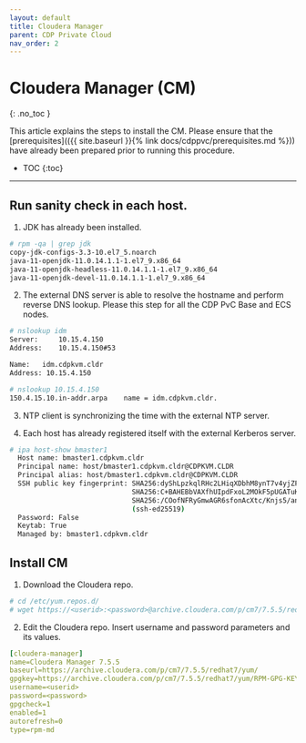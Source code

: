 ```yaml
---
layout: default
title: Cloudera Manager
parent: CDP Private Cloud
nav_order: 2
---
```


# Cloudera Manager (CM)
{: .no_toc }

This article explains the steps to install the CM. Please ensure that the [prerequisites](({{ site.baseurl }}{% link docs/cdppvc/prerequisites.md %})) have already been prepared prior to running this procedure.

- TOC
{:toc}

---

## Run sanity check in each host.

1. JDK has already been installed.

```bash
# rpm -qa | grep jdk
copy-jdk-configs-3.3-10.el7_5.noarch
java-11-openjdk-11.0.14.1.1-1.el7_9.x86_64
java-11-openjdk-headless-11.0.14.1.1-1.el7_9.x86_64
java-11-openjdk-devel-11.0.14.1.1-1.el7_9.x86_64
```

2. The external DNS server is able to resolve the hostname and perform reverse DNS lookup. Please this step for all the CDP PvC Base and ECS nodes.

  ```bash
# nslookup idm
Server:		10.15.4.150
Address:	10.15.4.150#53

Name:	idm.cdpkvm.cldr
Address: 10.15.4.150

# nslookup 10.15.4.150
150.4.15.10.in-addr.arpa	name = idm.cdpkvm.cldr.
  ```

3. NTP client is synchronizing the time with the external NTP server.

4. Each host has already registered itself with the external Kerberos server.

```bash
# ipa host-show bmaster1
  Host name: bmaster1.cdpkvm.cldr
  Principal name: host/bmaster1.cdpkvm.cldr@CDPKVM.CLDR
  Principal alias: host/bmaster1.cdpkvm.cldr@CDPKVM.CLDR
  SSH public key fingerprint: SHA256:dyShLpzkqlRHc2LHiqXDbhM8ynT7v4yjZP4CZ212tqU root@bmaster1.cdpkvm.cldr (ssh-rsa),
                              SHA256:C+BAHEBbVAXfhUIpdFxoL2MOkF5pUGATuKnFQXCgJnc root@bmaster1.cdpkvm.cldr (ssh-rsa),
                              SHA256:/COofNFRyGmwAGR6sfonAcXtc/Knjs5/an1+SMX/8GA (ecdsa-sha2-nistp256), SHA256:OL8ZeU7+2E4yl7rsvKftXYTM7Bvr8fEVuxQaQBouwwo
                              (ssh-ed25519)
  Password: False
  Keytab: True
  Managed by: bmaster1.cdpkvm.cldr
```

## Install CM

1. Download the Cloudera repo.

```bash
# cd /etc/yum.repos.d/
# wget https://<userid>:<password>@archive.cloudera.com/p/cm7/7.5.5/redhat7/yum/cloudera-manager.repo
```

2. Edit the Cloudera repo. Insert username and password parameters and its values.

```yaml
[cloudera-manager]
name=Cloudera Manager 7.5.5
baseurl=https://archive.cloudera.com/p/cm7/7.5.5/redhat7/yum/
gpgkey=https://archive.cloudera.com/p/cm7/7.5.5/redhat7/yum/RPM-GPG-KEY-cloudera
username=<userid>
password=<password>
gpgcheck=1
enabled=1
autorefresh=0
type=rpm-md

```

